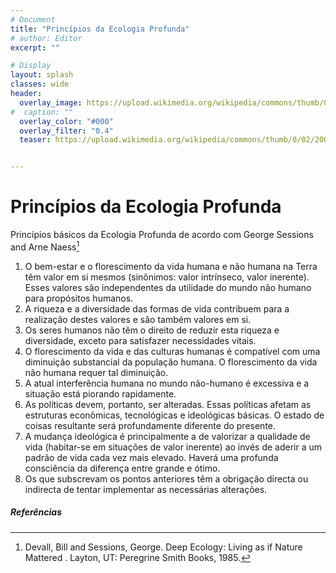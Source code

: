 ```yaml
---
# Document
title: "Princípios da Ecologia Profunda"
# author: Editor
excerpt: ""

# Display
layout: splash
classes: wide
header:
  overlay_image: https://upload.wikimedia.org/wikipedia/commons/thumb/0/02/2007_Snow-Hill-Island_Luyten-De-Hauwere%2C_Southern_Giant_Petrel_03.jpg/1280px-2007_Snow-Hill-Island_Luyten-De-Hauwere%2C_Southern_Giant_Petrel_03.jpg
#  caption: ""
  overlay_color: "#000"
  overlay_filter: "0.4"
  teaser: https://upload.wikimedia.org/wikipedia/commons/thumb/0/02/2007_Snow-Hill-Island_Luyten-De-Hauwere%2C_Southern_Giant_Petrel_03.jpg/1280px-2007_Snow-Hill-Island_Luyten-De-Hauwere%2C_Southern_Giant_Petrel_03.jpg


---
```


# Princípios da Ecologia Profunda

Princípios básicos da Ecologia Profunda de acordo com George Sessions and Arne Naess[^2]
1. O bem-estar e o florescimento da vida humana e não humana na Terra têm valor em si mesmos (sinônimos: valor intrínseco, valor inerente). Esses valores são independentes da utilidade do mundo não humano para propósitos humanos.
2. A riqueza e a diversidade das formas de vida contribuem para a realização destes valores e são também valores em si.
3. Os seres humanos não têm o direito de reduzir esta riqueza e diversidade, exceto para satisfazer necessidades vitais.
4. O florescimento da vida e das culturas humanas é compatível com uma diminuição substancial da população humana. O florescimento da vida não humana requer tal diminuição.
5. A atual interferência humana no mundo não-humano é excessiva e a situação está piorando rapidamente.
6. As políticas devem, portanto, ser alteradas. Essas políticas afetam as estruturas econômicas, tecnológicas e ideológicas básicas. O estado de coisas resultante será profundamente diferente do presente.
7. A mudança ideológica é principalmente a de valorizar a qualidade de vida (habitar-se em situações de valor inerente) ao invés de aderir a um padrão de vida cada vez mais elevado. Haverá uma profunda consciência da diferença entre grande e ótimo.
8. Os que subscrevam os pontos anteriores têm a obrigação directa ou indirecta de tentar implementar as necessárias alterações.

##### Referências
[^2]:Devall, Bill and Sessions, George. Deep Ecology: Living as if Nature Mattered . Layton, UT: Peregrine Smith Books, 1985.
